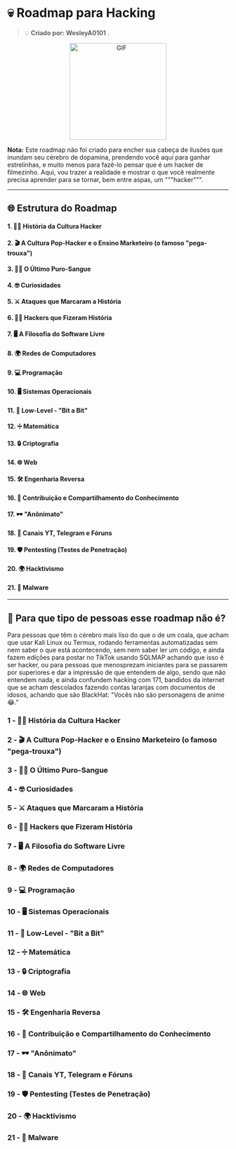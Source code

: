 # 💀 Roadmap para Hacking  

> 💡 **Criado por: WesleyA0101** .

<div align="center">
  <img src="https://media1.giphy.com/media/v1.Y2lkPTc5MGI3NjExOHhxbjRlM3I2Nm8wdTkyanQ1Nm42aDR6cnRxejF1YzhyNHA4cW42ayZlcD12MV9pbnRlcm5hbF9naWZfYnlfaWQmY3Q9Zw/GuRuLWOGo0CI/giphy.webp" width="220" alt="GIF" />
</div> 

**Nota:** Este roadmap não foi criado para encher sua cabeça de ilusões que inundam seu cérebro de dopamina, prendendo você aqui para ganhar estrelinhas, e muito menos para fazê-lo pensar que é um hacker de filmezinho. Aqui, vou trazer a realidade e mostrar o que você realmente precisa aprender para se tornar, bem entre aspas, um """hacker""".    

---

## 🌐 Estrutura do Roadmap

#### **1. 🕵️‍♂️ História da Cultura Hacker**  
#### **2. 🎬 A Cultura Pop-Hacker e o Ensino Marketeiro (o famoso "pega-trouxa")**  
#### **3. 🦸‍♂️ O Último Puro-Sangue**  
#### **4. 🤓 Curiosidades**  
#### **5. ⚔️ Ataques que Marcaram a História**  
#### **6. 👨‍💻 Hackers que Fizeram História**  
#### **7. 🖥️ A Filosofia do Software Livre**  
#### **8. 🌍 Redes de Computadores**  
#### **9. 💻 Programação** 
#### **10. 🖥️ Sistemas Operacionais**  
#### **11. 🔧 Low-Level - "Bit a Bit"**  
#### **12. ➗ Matemática**  
#### **13. 🔒 Criptografia**  
#### **14. 🌐 Web**  
#### **15. 🛠️ Engenharia Reversa**  
#### **16. 🤝 Contribuição e Compartilhamento do Conhecimento**  
#### **17. 🕶️ "Anônimato"**  
#### **18. 📱 Canais YT, Telegram e Fóruns**  
#### **19. 🛡️ Pentesting (Testes de Penetração)**
#### **20. 🌍 Hacktivismo** 
#### **21. 🧩 Malware**

---

## 🧩 Para que tipo de pessoas esse roadmap não é?
Para pessoas que têm o cérebro mais liso do que o de um coala, que acham que usar Kali Linux ou Termux, rodando ferramentas automatizadas sem nem saber o que está acontecendo, sem nem saber ler um código, e ainda fazem edições para postar no TikTok usando SQLMAP achando que isso é ser hacker, ou para pessoas que menosprezam iniciantes para se passarem por superiores e dar a impressão de que entendem de algo, sendo que não entendem nada, e ainda confundem hacking com 171, bandidos da internet que se acham descolados fazendo contas laranjas com documentos de idosos, achando que são BlackHat: "Vocês não são personagens de anime 😂."

### 1 - 🕵️‍♂️ História da Cultura Hacker

### 2 - 🎬 A Cultura Pop-Hacker e o Ensino Marketeiro (o famoso "pega-trouxa")

### 3 - 🦸‍♂️ O Último Puro-Sangue

### 4 - 🤓 Curiosidades

### 5 - ⚔️ Ataques que Marcaram a História

### 6 - 👨‍💻 Hackers que Fizeram História

### 7 - 🖥️ A Filosofia do Software Livre

### 8 - 🌍 Redes de Computadores

### 9 - 💻 Programação

### 10 - 🖥️ Sistemas Operacionais

### 11 - 🔧 Low-Level - "Bit a Bit"

### 12 - ➗ Matemática

### 13 - 🔒 Criptografia

### 14 - 🌐 Web

### 15 - 🛠️ Engenharia Reversa

### 16 - 🤝 Contribuição e Compartilhamento do Conhecimento

### 17 - 🕶️ "Anônimato"

### 18 - 📱 Canais YT, Telegram e Fóruns 

### 19 - 🛡️ Pentesting (Testes de Penetração)

### 20 - 🌍 Hacktivismo 

### 21 - 🧩 Malware

